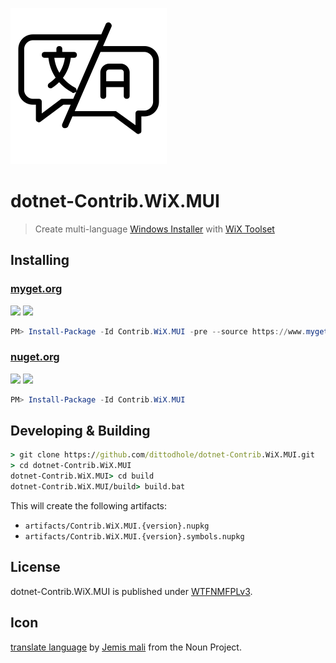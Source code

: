 ![](assets/noun_1420706.png?raw=true)

# dotnet-Contrib.WiX.MUI

> Create multi-language [Windows Installer](https://msdn.microsoft.com/de-de/library/cc185688.aspx) with [WiX Toolset](http://wixtoolset.org/)

## Installing

### [myget.org][1]

[![](https://img.shields.io/appveyor/ci/dittodhole/dotnet-contrib-wix-mui/develop.svg)][2]
[![](https://img.shields.io/myget/dittodhole/vpre/Contrib.WiX.MUI.svg)][1]

```powershell
PM> Install-Package -Id Contrib.WiX.MUI -pre --source https://www.myget.org/F/dittodhole/api/v2
```

### [nuget.org][3]

[![](https://img.shields.io/appveyor/ci/dittodhole/dotnet-contrib-wix-mui/master.svg)][4]
[![](https://img.shields.io/nuget/v/Contrib.WiX.MUI.svg)][3]

```powershell
PM> Install-Package -Id Contrib.WiX.MUI
```

## Developing & Building

```cmd
> git clone https://github.com/dittodhole/dotnet-Contrib.WiX.MUI.git
> cd dotnet-Contrib.WiX.MUI
dotnet-Contrib.WiX.MUI> cd build
dotnet-Contrib.WiX.MUI/build> build.bat
```

This will create the following artifacts:

- `artifacts/Contrib.WiX.MUI.{version}.nupkg`
- `artifacts/Contrib.WiX.MUI.{version}.symbols.nupkg`

## License

dotnet-Contrib.WiX.MUI is published under [WTFNMFPLv3](https://github.com/dittodhole/WTFNMFPLv3).

## Icon

[translate language](https://thenounproject.com/term/translate-language/1420706/) by [Jemis mali](https://thenounproject.com/jemismali) from the Noun Project.

[1]: https://www.myget.org/feed/dittodhole/package/nuget/Contrib.WiX.MUI
[2]: https://ci.appveyor.com/project/dittodhole/dotnet-contrib-wix-mui/branch/develop
[3]: https://www.nuget.org/packages/Contrib.WiX.MUI
[4]: https://ci.appveyor.com/project/dittodhole/dotnet-contrib-wix-mui/branch/master